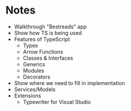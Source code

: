 # Notes

- Walkthrough "Bestreads" app
- Show how TS is being used
- Features of TypeScript
    - Types
    - Arrow Functions 
    - Classes & Interfaces
    - Generics
    - Modules
    - Decorators
- Show where we need to fill in implementation
- Services/Models
- Extensions
    - Typewriter for Visual Studio